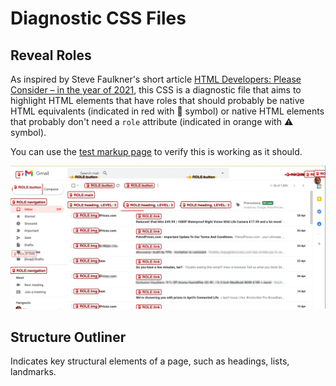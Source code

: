 # Diagnostic CSS Files

## Reveal Roles

As inspired by Steve Faulkner's short article [HTML Developers: Please Consider – in the year of 2021](https://html5accessibility.com/stuff/2021/05/01/html-developers-please-consider-in-the-year-of-2021/), this CSS is a diagnostic file that aims to highlight HTML elements that have roles that should probably be native HTML equivalents (indicated in red with 🚨 symbol) or native HTML elements that probably don't need a `role` attribute (indicated in orange with ⚠️ symbol).

You can use the [test markup page](test-markup-roles.html) to verify this is working as it should.

![Gmail interface with nonsemantic elements that have role attributes](gmail-1-css-diagnostics.png)

## Structure Outliner

Indicates key structural elements of a page, such as headings, lists, landmarks. 
